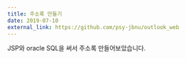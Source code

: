 ```yaml
---
title: 주소록 만들기
date: 2019-07-10
external_link: https://github.com/psy-jbnu/outlook_web
---
```

JSP와 oracle SQL을 써서 주소록 만들어보았습니다.